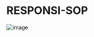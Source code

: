 # RESPONSI-SOP
![image](https://user-images.githubusercontent.com/63797602/148683449-feaab4e8-260e-4c85-9eea-d3b3f6289ee3.png)



